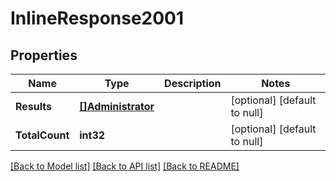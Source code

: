 # InlineResponse2001

## Properties
Name | Type | Description | Notes
------------ | ------------- | ------------- | -------------
**Results** | [**[]Administrator**](Administrator.md) |  | [optional] [default to null]
**TotalCount** | **int32** |  | [optional] [default to null]

[[Back to Model list]](../README.md#documentation-for-models) [[Back to API list]](../README.md#documentation-for-api-endpoints) [[Back to README]](../README.md)


